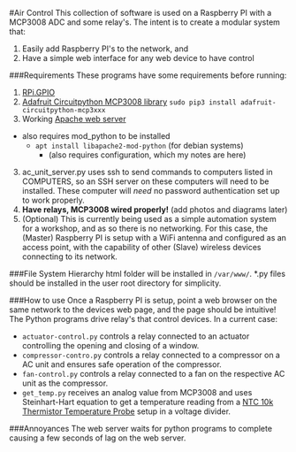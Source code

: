 #Air Control
This collection of software is used on a Raspberry PI with a MCP3008 ADC and some relay's.
The intent is to create a modular system that:
1. Easily add Raspberry PI's to the network, and
2. Have a simple web interface for any web device to have control

###Requirements
These programs have some requirements before running:
1. [RPi.GPIO]("https://pypi.org/project/RPi.GPIO/")
2. [Adafruit Circuitpython MCP3008 library]("https://github.com/adafruit/Adafruit_CircuitPython_MCP3xxx") `sudo pip3 install adafruit-circuitpython-mcp3xxx`
2. Working [Apache web server]("https://httpd.apache.org/")
  - also requires mod_python to be installed
    - `apt install libapache2-mod-python` (for debian systems)
      - (also requires configuration, which my notes are here)
3. ac_unit_server.py uses ssh to send commands to computers listed in COMPUTERS, so an SSH server on these computers will need to be installed. These computer will _need_ no password authentication set up to work properly.
4. **Have relays, MCP3008 wired properly!** (add photos and diagrams later)
5. (Optional) This is currently being used as a simple automation system for a workshop, and as so there is no networking. For this case, the (Master) Raspberry PI is setup with a WiFi antenna and configured as an access point, with the capability of other (Slave) wireless devices connecting to its network.

###File System Hierarchy
html folder will be installed in `/var/www/`.
\*.py files should be installed in the user root directory for simplicity.

###How to use
Once a Raspberry PI is setup, point a web browser on the same network to the devices web page, and the page should be intuitive!
The Python programs drive relay's that control devices. In a current case:
- `actuator-control.py` controls a relay connected to an actuator controlling the opening and closing of a window.
- `compressor-contro.py` controls a relay connected to a compressor on a AC unit and ensures safe operation of the compressor.
- `fan-control.py` controls a relay connected to a fan on the respective AC unit as the compressor.
- `get_temp.py` receives an analog value from MCP3008 and uses Steinhart-Hart equation to get a temperature reading from a [NTC 10k Thermistor Temperature Probe]("https://www.adafruit.com/product/372") setup in a voltage divider.

###Annoyances
The web server waits for python programs to complete causing a few seconds of lag on the web server.
